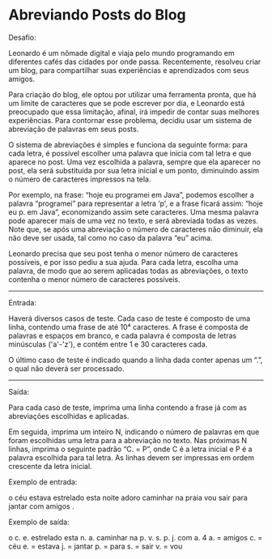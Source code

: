 
# Abreviando Posts do Blog

Desafio:

Leonardo é um nômade digital e viaja pelo mundo programando em diferentes cafés das
cidades por onde passa. Recentemente, resolveu criar um blog, para compartilhar suas
experiências e aprendizados com seus amigos.

Para criação do blog, ele optou por utilizar uma ferramenta pronta, que há um limite
de caracteres que se pode escrever por dia, e Leonardo está preocupado que essa limitação,
afinal, irá impedir de contar suas melhores experiências. Para contornar esse problema,
decidiu usar um sistema de abreviação de palavras em seus posts.

O sistema de abreviações é simples e funciona da seguinte forma: para cada letra, é possível
escolher uma palavra que inicia com tal letra e que aparece no post. Uma vez escolhida a palavra,
sempre que ela aparecer no post, ela será substituída por sua letra inicial e um ponto, diminuindo
assim o número de caracteres impressos na tela.

Por exemplo, na frase: “hoje eu programei em Java”, podemos escolher a palavra “programei”
para representar a letra ‘p', e a frase ficará assim: “hoje eu p. em Java”, economizando assim
sete caracteres. Uma mesma palavra pode aparecer mais de uma vez no texto, e será abreviada todas
as vezes. Note que, se após uma abreviação o número de caracteres não diminuir, ela não deve ser
usada, tal como no caso da palavra “eu” acima.

Leonardo precisa que seu post tenha o menor número de caracteres possíveis, e por isso pediu a
sua ajuda. Para cada letra, escolha uma palavra, de modo que ao serem aplicadas todas as abreviações,
o texto contenha o menor número de caracteres possíveis.

---

Entrada:

Haverá diversos casos de teste. Cada caso de teste é composto de uma linha, contendo uma frase de até
10⁴ caracteres. A frase é composta de palavras e espaços em branco, e cada palavra é composta de letras
minúsculas ('a'-'z'), e contém entre 1 e 30 caracteres cada.

O último caso de teste é indicado quando a linha dada conter apenas um “.”, o qual não deverá ser
processado.

---

Saída:

Para cada caso de teste, imprima uma linha contendo a frase já com as abreviações escolhidas e aplicadas.

Em seguida, imprima um inteiro N, indicando o número de palavras em que foram escolhidas uma letra para a
abreviação no texto. Nas próximas N linhas, imprima o seguinte padrão “C. = P”, onde C é a letra inicial e P
é a palavra escolhida para tal letra. As linhas devem ser impressas em ordem crescente da letra inicial.


Exemplo de entrada:

o céu estava estrelado esta noite
adoro caminhar na praia
vou sair para jantar com amigos
.

Exemplo de saída:

o c. e. estrelado esta n.
a. caminhar na p.
v. s. p. j. com a.
4
a. = amigos
c. = céu
e. = estava
j. = jantar
p. = para
s. = sair
v. = vou
